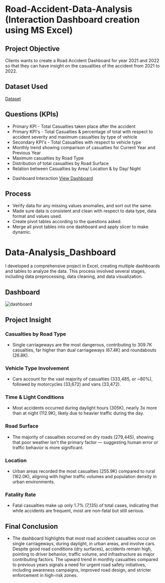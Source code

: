 # Road-Accident-Data-Analysis (Interaction Dashboard creation using MS Excel)
## Project Objective
Clients wants to create a Road Accident Dashboard for year 2021 and 2022 so that they can have insight on the casualities of the accident from 2021 to 2022.

## Dataset Used
<a href="https://docs.google.com/spreadsheets/d/1R_uaoZL18nRbqC_MULVne90h3SdRbAyn/edit?gid=1319047066#gid=1319047066">Dataset</a>

## Questions (KPIs)
* Primary KPI - Total Casualties taken place after the accident
* Primary KPI's - Total Casualties & percentage of total with respect to accident severity and maximum casualties by type of vehicle
* Secondary KPI's - Total Casualties with respect to vehicle type
* Monthly trend showing comparison of casualties for Current Year and Previous Year
* Maximum casualties by Road Type
* Distribution of total casualties by Road Surface
* Relation between Casualties by Area/ Location & by Day/ Night

- Dashboard Interaction <a href="https://docs.google.com/spreadsheets/d/1Z6HdImodlHgZe9Npx_VAOLBC4MnqeaTF/edit?usp=sharing&ouid=110026729226337791150&rtpof=true&sd=true">View Dashboard</a>

## Process
* Verify data for any missing values anomalies, and sort out the same.
* Made sure data is consistent and clean with respect to data type, data format and values used.
* Create pivot tables according to the questions asked.
* Merge all pivot tables into one dashboard and apply slicer to make dynamic.

# Data-Analysis_Dashboard
I developed a comprehensive project in Excel, creating multiple dashboards and tables to analyze the data. This process involved several stages, including data preprocessing, data cleaning, and data visualization.

## Dashboard
![dashboard](https://github.com/user-attachments/assets/7b88f3ed-7561-4a90-b75f-40f82ad9ef7c)

## Project Insight
### Casualties by Road Type
* Single carriageways are the most dangerous, contributing to 309.7K casualties, far higher than dual carriageways (67.4K) and roundabouts (26.8K).

### Vehicle Type Involvement
* Cars account for the vast majority of casualties (333,485, or ~80%), followed by motorcycles (33,672) and vans (33,472).

### Time & Light Conditions
* Most accidents occurred during daylight hours (305K), nearly 3x more than at night (112.9K), likely due to heavier traffic during the day.

### Road Surface
* The majority of casualties occurred on dry roads (279,445), showing that poor weather isn't the primary factor — suggesting human error or traffic behavior is more significant.

### Location
* Urban areas recorded the most casualties (255.9K) compared to rural (162.0K), aligning with higher traffic volumes and population density in urban environments.

### Fatality Rate
* Fatal casualties make up only 1.7% (7,135) of total cases, indicating that while accidents are frequent, most are non-fatal but still serious.

## Final Conclusion
* The dashboard highlights that most road accident casualties occur on single carriageways, during daylight, in urban areas, and involve cars. Despite good road conditions (dry surfaces), accidents remain high, pointing to driver behavior, traffic volume, and infrastructure as major contributing factors. The upward trend in monthly casualties compared to previous years signals a need for urgent road safety initiatives, including awareness campaigns, improved road design, and stricter enforcement in high-risk zones.
